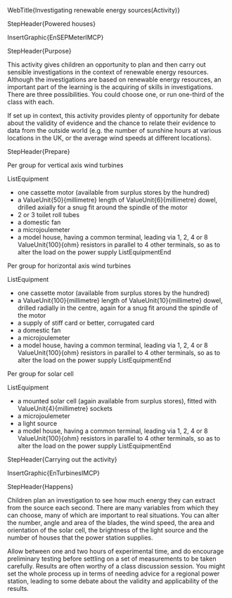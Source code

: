 WebTitle{Investigating renewable energy sources(Activity)}

StepHeader{Powered houses}

InsertGraphic{EnSEPMeterIMCP}

StepHeader{Purpose}

This activity gives children an opportunity to plan and then carry out sensible investigations in the context of renewable energy resources. Although the investigations are based on renewable energy resources, an important part of the learning is the acquiring of skills in investigations. There are three possibilities. You could choose one, or run one-third of the class with each.

If set up in context, this activity provides plenty of opportunity for debate about the validity of evidence and the chance to relate their evidence to data from the outside world (e.g. the number of sunshine hours at various locations in the UK, or the average wind speeds at different locations).

StepHeader{Prepare}

Per group for vertical axis wind turbines

ListEquipment
- one cassette motor (available from surplus stores by the hundred)
- a ValueUnit{50}{millimetre} length of ValueUnit{6}{millimetre} dowel, drilled axially for a snug fit around the spindle of the motor
- 2 or 3 toilet roll tubes
- a domestic fan
- a microjoulemeter
- a model house, having a common terminal, leading via 1, 2, 4 or 8 ValueUnit{100}{ohm} resistors in parallel to 4 other terminals, so as to alter the load on the power supply
ListEquipmentEnd

Per group for horizontal axis wind turbines

ListEquipment
- one cassette motor (available from surplus stores by the hundred)
- a ValueUnit{100}{millimetre} length of ValueUnit{10}{millimetre} dowel, drilled radially in the centre, again for a snug fit around the spindle of the motor
- a supply of stiff card or better, corrugated card
- a domestic fan
- a microjoulemeter
- a model house, having a common terminal, leading via 1, 2, 4 or 8 ValueUnit{100}{ohm} resistors in parallel to 4 other terminals, so as to alter the load on the power supply
ListEquipmentEnd

Per group for solar cell

ListEquipment
- a mounted solar cell (again available from surplus stores), fitted with ValueUnit{4}{millimetre} sockets 
- a microjoulemeter
- a light source
- a model house, having a common terminal, leading via 1, 2, 4 or 8 ValueUnit{100}{ohm} resistors in parallel to 4 other terminals, so as to alter the load on the power supply
ListEquipmentEnd

StepHeader{Carrying out the activity}

InsertGraphic{EnTurbinesIMCP}

StepHeader{Happens}

Children plan an investigation to see how much energy they can extract from the source each second. There are many variables from which they can choose, many of which are important to real situations. You can alter the number, angle and area of the blades, the wind speed, the area and orientation of the solar cell, the brightness of the light source and the number of houses that the power station supplies.

Allow between one and two hours of experimental time, and do encourage preliminary testing before settling on a set of measurements to be taken carefully. Results are often worthy of a class discussion session. You might set the whole process up in terms of needing advice for a regional power station, leading to some debate about the validity and applicability of the results.
